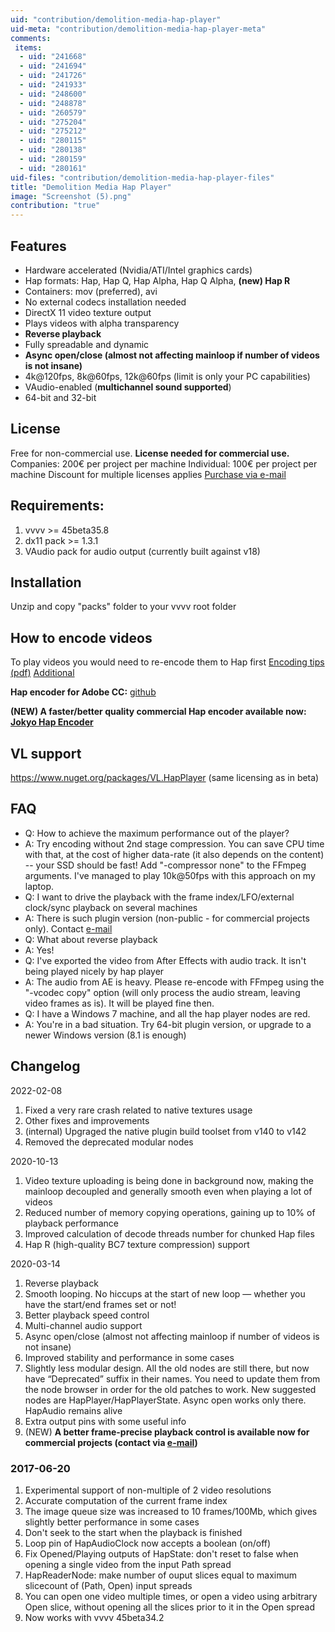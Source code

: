 ```yaml
---
uid: "contribution/demolition-media-hap-player"
uid-meta: "contribution/demolition-media-hap-player-meta"
comments: 
 items: 
  - uid: "241668"
  - uid: "241694"
  - uid: "241726"
  - uid: "241933"
  - uid: "248600"
  - uid: "248878"
  - uid: "260579"
  - uid: "275204"
  - uid: "275212"
  - uid: "280115"
  - uid: "280138"
  - uid: "280159"
  - uid: "280161"
uid-files: "contribution/demolition-media-hap-player-files"
title: "Demolition Media Hap Player"
image: "Screenshot (5).png"
contribution: "true"
---
```


##  Features
* Hardware accelerated (Nvidia/ATI/Intel graphics cards)
* Hap formats: Hap, Hap Q, Hap Alpha, Hap Q Alpha, **(new) Hap R**
* Containers: mov (preferred), avi
* No external codecs installation needed
* DirectX 11 video texture output
* Plays videos with alpha transparency
* **Reverse playback**
* Fully spreadable and dynamic
* **Async open/close (almost not affecting mainloop if number of videos is not insane)**
* 4k@120fps, 8k@60fps, 12k@60fps (limit is only your PC capabilities)
* VAudio-enabled (**multichannel sound supported**)
* 64-bit and 32-bit

##  License 
Free for non-commercial use.
**License needed for commercial use.**
Companies: 200€ per project per machine
Individual: 100€ per project per machine
Discount for multiple licenses applies 
[Purchase via e-mail](mailto:lev.panov@gmail.com)

##  Requirements: 
1. vvvv >= 45beta35.8
1. dx11 pack >= 1.3.1
1. VAudio pack for audio output (currently built against v18)

##  Installation
Unzip and copy "packs" folder to your vvvv root folder

##  How to encode videos
To play videos you would need to re-encode them to Hap first
[Encoding tips (pdf)](https://www.dropbox.com/s/u2wiccg9ru1tx41/Hap%20Encoding%20Tips.pdf?dl=1) [Additional](https://gist.github.com/dlublin/e4585b872dd136ae88b2aa51a6a89aac)

**Hap encoder for Adobe CC:** [github](https://github.com/disguise-one/hap-encoder-adobe-cc)

**(NEW) A faster/better quality commercial Hap encoder available now: [Jokyo Hap Encoder](https://jokyohapencoder.com)**

##  VL support
https://www.nuget.org/packages/VL.HapPlayer (same licensing as in beta)


##  FAQ
* Q: How to achieve the maximum performance out of the player?
* A: Try encoding without 2nd stage compression. You can save CPU time with that, at the cost of higher data-rate (it also depends on the content) -- your SSD should be fast! Add "-compressor none" to the FFmpeg arguments. I've managed to play 10k@50fps with this approach on my laptop.
* Q: I want to drive the playback with the frame index/LFO/external clock/sync playback on several machines
* A: There is such plugin version (non-public - for commercial projects only). Contact [e-mail](mailto:lev.panov@gmail.com)
* Q: What about reverse playback
* A: Yes!
* Q: I've exported the video from After Effects with audio track. It isn't being played nicely by hap player
* A: The audio from AE is heavy. Please re-encode with FFmpeg using the "-vcodec copy" option (will only process the audio stream, leaving video frames as is). It will be played fine then.
* Q: I have a Windows 7 machine, and all the hap player nodes are red.
* A: You're in a bad situation. Try 64-bit plugin version, or upgrade to a newer Windows version (8.1 is enough)


##  Changelog
2022-02-08
1. Fixed a very rare crash related to native textures usage
2. Other fixes and improvements 
3. (internal) Upgraged the native plugin build toolset from v140 to v142
4. Removed the deprecated modular nodes  

2020-10-13
1. Video texture uploading is being done in background now, making the mainloop decoupled and generally smooth even when playing a lot of videos
2. Reduced number of memory copying operations, gaining up to 10% of playback performance
3. Improved calculation of decode threads number for chunked Hap files
4. Hap R (high-quality BC7 texture compression) support

2020-03-14
1. Reverse playback
1. Smooth looping. No hiccups at the start of new loop — whether you have the start/end frames set or not!
1. Better playback speed control
1. Multi-channel audio support
1. Async open/close (almost not affecting mainloop if number of videos is not insane)
1. Improved stability and performance in some cases
1. Slightly less modular design. All the old nodes are still there, but now have “Deprecated” suffix in their names. You need to update them from the node browser in order for the old patches to work. New suggested nodes are HapPlayer/HapPlayerState. Async open works only there. HapAudio remains alive
1. Extra output pins with some useful info
1. (NEW) **A better frame-precise playback control is available now for commercial projects (contact via [e-mail](mailto:lev.panov@gmail.com))**


###  2017-06-20
1. Experimental support of non-multiple of 2 video resolutions
1. Accurate computation of the current frame index
1. The image queue size was increased to 10 frames/100Mb, which gives slightly better performance in some cases
1. Don't seek to the start when the playback is finished
1. Loop pin of HapAudioClock now accepts a boolean (on/off)
1. Fix Opened/Playing outputs of HapState: don't reset to false when opening a single video from the input Path spread
1. HapReaderNode: make number of ouput slices equal to maximum slicecount of (Path, Open) input spreads
1. You can open one video multiple times, or open a video using arbitrary Open slice, without opening all the slices prior to it in the Open spread
1. Now works with vvvv 45beta34.2